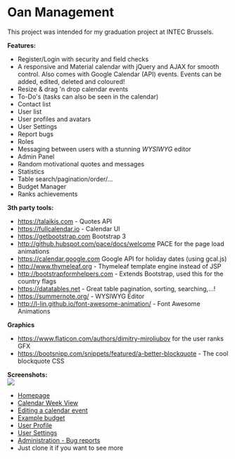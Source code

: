 # Oan Management
This project was intended for my graduation project at INTEC Brussels.

**Features:**
- Register/Login with security and field checks
- A responsive and Material calendar with jQuery and AJAX for smooth control. Also comes with Google Calendar (API) events.
  Events can be added, edited, deleted and coloured!
- Resize & drag 'n drop calendar events
- To-Do's (tasks can also be seen in the calendar)
- Contact list
- User list
- User profiles and avatars
- User Settings
- Report bugs
- Roles
- Messaging between users with a stunning _WYSIWYG_ editor
- Admin Panel
- Random motivational quotes and messages
- Statistics
- Table search/pagination/order/...
- Budget Manager
- Ranks achievements

**3th party tools:**
- https://talaikis.com - Quotes API
- https://fullcalendar.io - Calendar UI
- https://getbootstrap.com Bootstrap 3
- http://github.hubspot.com/pace/docs/welcome PACE for the page
load animations
- https://calendar.google.com Google API for holiday dates (using gcal.js)
- http://www.thymeleaf.org - Thymeleaf template engine instead of JSP
- http://bootstrapformhelpers.com - Extends Bootstrap, used this for the country flags
- https://datatables.net - Great table pagination, sorting, searching,...!
- https://summernote.org/ - WYSIWYG Editor
- http://l-lin.github.io/font-awesome-animation/ - Font Awesome Animations

**Graphics**
- https://www.flaticon.com/authors/dimitry-miroliubov for the user ranks GFX
- https://bootsnipp.com/snippets/featured/a-better-blockquote - The cool blockquote CSS


**Screenshots:**
<br/><img src="https://i.imgur.com/Hqo6fCn.png"/>

- [Homepage](https://i.imgur.com/Hqo6fCn.png)
- [Calendar Week View](https://i.imgur.com/8G7Ukfq.png)
- [Editing a calendar event](https://i.imgur.com/GONgR0Y.png)
- [Example budget](https://i.imgur.com/c1ZdUHB.png)
- [User Profile](https://i.imgur.com/SHi87UY.png)
- [User Settings](https://i.imgur.com/hKxx2CM.png)
- [Administration - Bug reports](https://i.imgur.com/nbaaXEA.png)
- Just clone it if you want to see more